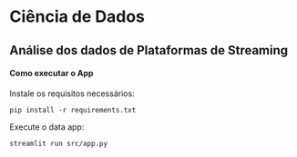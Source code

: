 # Ciência de Dados
## Análise dos dados de Plataformas de Streaming

#### Como executar o App

Instale os requisitos necessários:

`pip install -r requirements.txt`

Execute o data app:

`streamlit run src/app.py`